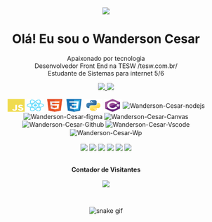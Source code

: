 <div align="center">
  <img
  width="10%" 
  align="center" 
  valign="middle" 
  src="https://tesw.com.br/wp-content/uploads/2022/12/976fe693-6e2a-4d49-b645-12fad99b7b4b.jpg" 
  src="976fe693-6e2a-4d49-b645-12fad99b7b4b__1_-removebg-preview.png"
  target="_blank" 
  />
  </div>
  
    
    
    
   <h1 align="center">
   Olá! Eu sou o Wanderson Cesar
  
   </h1>
    <p align="center"> 
    Apaixonado por tecnologia
    <br>
    Desenvolvedor Front End na TESW /tesw.com.br/
    <br>
    Estudante de Sistemas para internet  5/6
    </p>
  
  <div align="center">
    <a href="https://github.com/Wanderson-Cesar">
    <img height="180em" src="https://github-readme-stats.vercel.app/api?username=Wanderson-Cesar&show_icons=true&theme=cobalt&include_all_commits=true&count_private=true"/>
  </a>
    <a href="https://github.com/Wanderson-Cesar">
    <img height="180em" src="https://github-readme-stats.vercel.app/api/top-langs/?username=Wanderson-Cesar&layout=compact&langs_count=7&theme=cobalt"/>
  </a>
  </div>
  <br>
   
  
  <div align="center" style="display: inline_block">
    <img align="center" alt="Wanderson-Cesar-Js" height="30" width="40" src="https://raw.githubusercontent.com/devicons/devicon/master/icons/javascript/javascript-plain.svg">  
    <img align="center" alt="wandrson-Cesar-React" height="30" width="40" src="https://raw.githubusercontent.com/devicons/devicon/master/icons/react/react-original.svg">
    <img align="center" alt="Wanderson-Cesar-HTML" height="30" width="40" src="https://raw.githubusercontent.com/devicons/devicon/master/icons/html5/html5-original.svg">
    <img align="center" alt="Wanderson-Cesar-CSS" height="30" width="40" src="https://raw.githubusercontent.com/devicons/devicon/master/icons/css3/css3-original.svg">
    <img align="center" alt="Wanderson-Cesar-Python" height="30" width="40" src="https://raw.githubusercontent.com/devicons/devicon/master/icons/python/python-original.svg">
    <img align="center" alt="Wanderson-Cesar-Csharp" height="30" width="40" src="https://raw.githubusercontent.com/devicons/devicon/master/icons/csharp/csharp-original.svg">
    <img align="center" alt="Wanderson-Cesar-nodejs" height="30" width="40" src="https://cdn.worldvectorlogo.com/logos/nodejs-icon.svg">
    <img align="center" alt="Wanderson-Cesar-figma" height="30" width="40" src="https://cdn.jsdelivr.net/gh/devicons/devicon/icons/figma/figma-original.svg" />
    <img align="center" alt="Wanderson-Cesar-Canvas" height="30" width="40" src="https://cdn.jsdelivr.net/gh/devicons/devicon/icons/canva/canva-original.svg" />
    <img align="center" alt="Wanderson-Cesar-Github" height="30" width="40" src="https://cdn.jsdelivr.net/gh/devicons/devicon/icons/github/github-original.svg" />
    <img align="center" alt="Wanderson-Cesar-Vscode" height="30" width="40" src="https://cdn.jsdelivr.net/gh/devicons/devicon/icons/vscode/vscode-original.svg" />
    <img align="center" alt="Wanderson-Cesar-Wp" height="30" width="40" src="https://cdn.jsdelivr.net/gh/devicons/devicon/icons/wordpress/wordpress-original.svg" />
  </div>
    <br>
    <div align="center"> 
      <a href=" " target="_blank"><img src="https://img.shields.io/badge/YouTube-FF0000?style=for-the-badge&logo=youtube&logoColor=white" target="_blank"></a>
      <a href=" " target="_blank"><img src="https://img.shields.io/badge/-Instagram-%23E4405F?style=for-the-badge&logo=instagram&logoColor=white" target="_blank"></a>
      <a href=" " target="_blank"><img src="https://img.shields.io/badge/Discord-7289DA?style=for-the-badge&logo=discord&logoColor=white" target="_blank"></a> 
      <a href = " " target="_blank"><img src="https://img.shields.io/badge/-Gmail-%23333?style=for-the-badge&logo=gmail&logoColor=white" target="_blank"></a>
      <a href=" " target="_blank"><img src="https://img.shields.io/badge/-LinkedIn-%230077B5?style=for-the-badge&logo=linkedin&logoColor=white" target="_blank"></a> 
      <a href = " " target="_blank"><img src="https://img.shields.io/badge/WhatsApp-25D366?style=for-the-badge&logo=whatsapp&logoColor=white" target="_blank"></a>
        
  <div align="center">
      <br><p align="center"><b>Contador de Visitantes</b></p>  
      <p align="center"><img align="center" src="https://profile-counter.glitch.me/{Wanderson-Cesar}/count.svg" /></p> 
      <br>
      </div>  
    
![snake gif](https://github.com/Wanderson-Cesar/Wanderson-Cesar/blob/output/github-contribution-grid-snake.svg)
